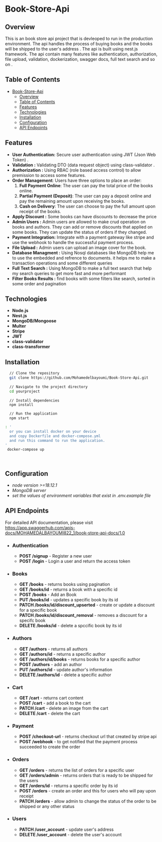 # Book-Store-Api

## Overview

This is an book store api project that is devleoped to run in the production environment.
The api handles the process of buying books and the books will be shipped to the user's address . The api is built using nest.js framework. The api contain many features like authentication, authorization, file upload, validation, dockerization, swagger docs, full text search and so on .

## Table of Contents

- [Book-Store-Api](#book-store-api)
  - [Overview](#overview)
  - [Table of Contents](#table-of-contents)
  - [Features](#features)
  - [Technologies](#technologies)
  - [Installation](#installation)
  - [Configuration](#configuration)
  - [API Endpoints](#api-endpoints)

## Features

- **User Authentication:** Secure user authentication using JWT (Json Web Token) .
- **Validation :** Validating DTO (data request object) using class-validator .
- **Authorization :** Using RBAC (role based access control) to allow premission to access some features.
- **Order Management**: Users have three options to place an order:
  1. **Full Payment Online**: The user can pay the total price of the books online.
  2. **Partial Payment (Deposit)**: The user can pay a deposit online and pay the remaining amount upon receiving the books.
  3. **Cash on Delivery**: The user can choose to pay the full amount upon receipt of the books.
- **Apply Discount :** Some books can have discounts to decrease the price
- **Admin Users :** Admin users are allowed to make crud operation on books and authors. They can add or remove discounts that applied on some books. They can update the status of orders if they changed.
- **Payment Integration:** Integrate with a payment gateway like stripe and use the webhook to handle the successful payment process.
- **File Upload :**  Admin users can upload an image cover for the book.
- **Database Managment :** Using Nosql databases like MongoDB help me to use the embedded and refrence to documents. it helps me to make a transaction operations and some different queries
- **Full Text Search :** Using MongoDB to make a full text search that help my search queries to get more fast and more performant
- **Filter Books Results :** find books with some filters like search, sorted in some order and pagination

## Technologies

- **Node.js**
- **Nest.js**
- **MongoDB/Mongoose**
- **Multer**
- **Stripe**
- **JWT**
- **class-validator**
- **class-transformer**

## Installation

  ```sh
    // Clone the repository
    git clone https://github.com/Mohamedelbayoumi/Book-Store-Api.git
    
    // Navigate to the project directory
    cd yourproject
    
    // Install dependencies
    npm install

    // Run the application
    npm start
  ```

  ```sh
  : '
    or you can install docker on your device 
    and copy Dockerfile and docker-compose.yml 
    and run this command to run the application.
  '
   docker-compose up

   
  ```

## Configuration

- *node version >=18.12.1*
- *MongoDB server*
- *set the values of environment variables that exist in .env.example file*

## API Endpoints

For detailed API documentation, please visit <https://app.swaggerhub.com/apis-docs/MOHAMEDALBAYOUMI822_1/book-store-api-docs/1.0>

- ### Authentication

  - **POST /signup** - Register a new user
  - **POST /login** - Login a user and return the access token

- ### Books

  - **GET /books** - returns books using pagination
  - **GET /books/id** - returns a book with a specific id
  - **POST /books** - Add an Book
  - **PUT /books/id** - updates a specific book by its id
  - **PATCH /books/id/discount_upserted** - create or update a discount for a specific book
  - **PATCH /books/id/discount_removal** - removes a discount for a specifc book
  - **DELETE /books/id** - delete a spccific book by its id

- ### Authors

  - **GET /authors** - returns all authors
  - **GET /authors/id** - returns a specific author
  - **GET /authors/id/books** - returns books for a specific author
  - **POST /authors** - add an author
  - **PUT /authors/id** - update author's information
  - **DELETE /authors/id** - delete a specific author

- ### Cart

  - **GET /cart** - returns cart content
  - **POST /cart** - add a book to the cart
  - **PATCH /cart** - delete an image from the cart
  - **DELETE /cart** - delete the cart

- ### Payment

  - **POST /checkout-url** - returns checkout url that created by stripe api
  - **POST /webhook** - to get notified that the payment process succeeded to create the order

- ### Orders

  - **GET /orders** - returns the list of orders for a specific user
  - **GET /orders/admin** - returns orders that is ready to be shipped for the users
  - **GET /orders/id** - returns a specific order by its id
  - **POST /orders** - create an order and this for users who will pay upon receipt
  - **PATCH /orders** - allow admin to change the status of the order to be shipped or any other status

- ### Users

  - **PATCH /user_account** - update user's address
  - **DELETE /user_account** - delete the user's account
